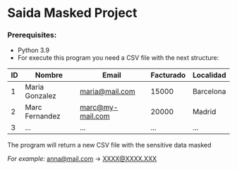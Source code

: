# Saida Masked Project 

### Prerequisites:

- Python 3.9
- For execute this program you need a CSV file with the next structure:
    
| ID  | Nombre         | Email            | Facturado | Localidad |
|-----|----------------|------------------|-----------|-----------|
| 1   | Maria Gonzalez | maria@mail.com   | 15000     | Barcelona |
| 2   | Marc Fernandez | marc@my-mail.com | 20000     | Madrid    |
| 3   | ...            | ...              | ...       | ...       |

The program will return a new CSV file with the sensitive data masked 

*For example:*
anna@mail.com -> XXXX@XXXX.XXX
